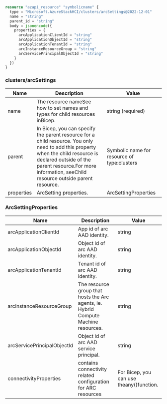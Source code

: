 ```terraform
resource "azapi_resource" "symbolicname" {
  type = "Microsoft.AzureStackHCI/clusters/arcSettings@2022-12-01"
  name = "string"
  parent_id = "string"
  body = jsonencode({
    properties = {
      arcApplicationClientId = "string"
      arcApplicationObjectId = "string"
      arcApplicationTenantId = "string"
      arcInstanceResourceGroup = "string"
      arcServicePrincipalObjectId = "string"
    }
  })
}

```

### clusters/arcSettings

| Name | Description | Value |
|-|-|-|
| name | The resource nameSee how to set names and types for child resources inBicep. | string (required) |
| parent | In Bicep, you can specify the parent resource for a child resource. You only need to add this property when the child resource is declared outside of the parent resource.For more information, seeChild resource outside parent resource. | Symbolic name for resource of type:clusters |
| properties | ArcSetting properties. | ArcSettingProperties |


### ArcSettingProperties

| Name | Description | Value |
|-|-|-|
| arcApplicationClientId | App id of arc AAD identity. | string |
| arcApplicationObjectId | Object id of arc AAD identity. | string |
| arcApplicationTenantId | Tenant id of arc AAD identity. | string |
| arcInstanceResourceGroup | The resource group that hosts the Arc agents, ie. Hybrid Compute Machine resources. | string |
| arcServicePrincipalObjectId | Object id of arc AAD service principal. | string |
| connectivityProperties | contains connectivity related configuration for ARC resources | For Bicep, you can use theany()function. |


